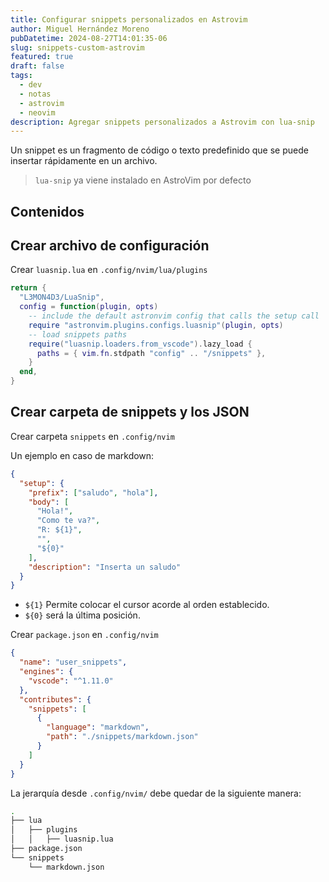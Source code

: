 ```yaml
---
title: Configurar snippets personalizados en Astrovim 
author: Miguel Hernández Moreno
pubDatetime: 2024-08-27T14:01:35-06
slug: snippets-custom-astrovim
featured: true
draft: false
tags:
  - dev
  - notas
  - astrovim
  - neovim
description: Agregar snippets personalizados a Astrovim con lua-snip
---
```


Un snippet es un fragmento de código o texto predefinido que se puede insertar rápidamente en un archivo.

> `lua-snip` ya viene instalado en AstroVim por defecto

## Contenidos

## Crear archivo de configuración

Crear `luasnip.lua` en `.config/nvim/lua/plugins`

```lua
return {
  "L3MON4D3/LuaSnip",
  config = function(plugin, opts)
    -- include the default astronvim config that calls the setup call
    require "astronvim.plugins.configs.luasnip"(plugin, opts)
    -- load snippets paths
    require("luasnip.loaders.from_vscode").lazy_load {
      paths = { vim.fn.stdpath "config" .. "/snippets" },
    }
  end,
}
```

## Crear carpeta de snippets y los JSON

Crear carpeta `snippets` en `.config/nvim`

Un ejemplo en caso de markdown:

```json
{
  "setup": {
    "prefix": ["saludo", "hola"],
    "body": [
      "Hola!",
      "Como te va?",
      "R: ${1}",
      "",
      "${0}"
    ],
    "description": "Inserta un saludo"
  }
}
```

- `${1}` Permite colocar el cursor acorde al orden establecido.
- `${0}` será la última posición.

Crear `package.json` en `.config/nvim`

```json
{
  "name": "user_snippets",
  "engines": {
    "vscode": "^1.11.0"
  },
  "contributes": {
    "snippets": [
      {
        "language": "markdown",
        "path": "./snippets/markdown.json"
      }
    ]
  }
}
```

La jerarquía desde `.config/nvim/` debe quedar de la siguiente manera:

```bash
.
├── lua
│   ├── plugins
│   │   ├── luasnip.lua
├── package.json
└── snippets
    └── markdown.json
```

<!-- #dev/tool #astrovim #nvim #pending -->
